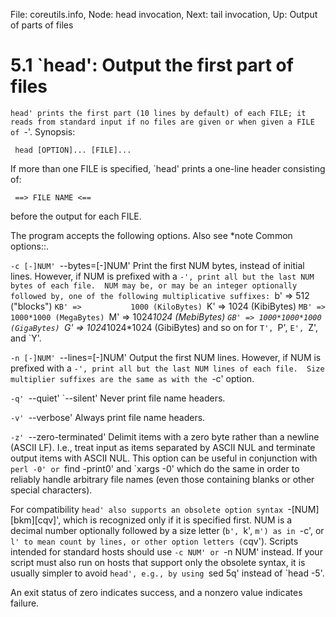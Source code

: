File: coreutils.info,  Node: head invocation,  Next: tail invocation,  Up: Output of parts of files

5.1 `head': Output the first part of files
==========================================

`head' prints the first part (10 lines by default) of each FILE; it
reads from standard input if no files are given or when given a FILE of
`-'.  Synopsis:

     head [OPTION]... [FILE]...

   If more than one FILE is specified, `head' prints a one-line header
consisting of:

     ==> FILE NAME <==

before the output for each FILE.

   The program accepts the following options.  Also see *note Common
options::.

`-c [-]NUM'
`--bytes=[-]NUM'
     Print the first NUM bytes, instead of initial lines.  However, if
     NUM is prefixed with a `-', print all but the last NUM bytes of
     each file.  NUM may be, or may be an integer optionally followed
     by, one of the following multiplicative suffixes:
          `b'  =>            512 ("blocks")
          `KB' =>           1000 (KiloBytes)
          `K'  =>           1024 (KibiBytes)
          `MB' =>      1000*1000 (MegaBytes)
          `M'  =>      1024*1024 (MebiBytes)
          `GB' => 1000*1000*1000 (GigaBytes)
          `G'  => 1024*1024*1024 (GibiBytes)
     and so on for `T', `P', `E', `Z', and `Y'.

`-n [-]NUM'
`--lines=[-]NUM'
     Output the first NUM lines.  However, if NUM is prefixed with a
     `-', print all but the last NUM lines of each file.  Size
     multiplier suffixes are the same as with the `-c' option.

`-q'
`--quiet'
`--silent'
     Never print file name headers.

`-v'
`--verbose'
     Always print file name headers.

`-z'
`--zero-terminated'
     Delimit items with a zero byte rather than a newline (ASCII LF).
     I.e., treat input as items separated by ASCII NUL and terminate
     output items with ASCII NUL.  This option can be useful in
     conjunction with `perl -0' or `find -print0' and `xargs -0' which
     do the same in order to reliably handle arbitrary file names (even
     those containing blanks or other special characters).


   For compatibility `head' also supports an obsolete option syntax
`-[NUM][bkm][cqv]', which is recognized only if it is specified first.
NUM is a decimal number optionally followed by a size letter (`b', `k',
`m') as in `-c', or `l' to mean count by lines, or other option letters
(`cqv').  Scripts intended for standard hosts should use `-c NUM' or
`-n NUM' instead.  If your script must also run on hosts that support
only the obsolete syntax, it is usually simpler to avoid `head', e.g.,
by using `sed 5q' instead of `head -5'.

   An exit status of zero indicates success, and a nonzero value
indicates failure.


